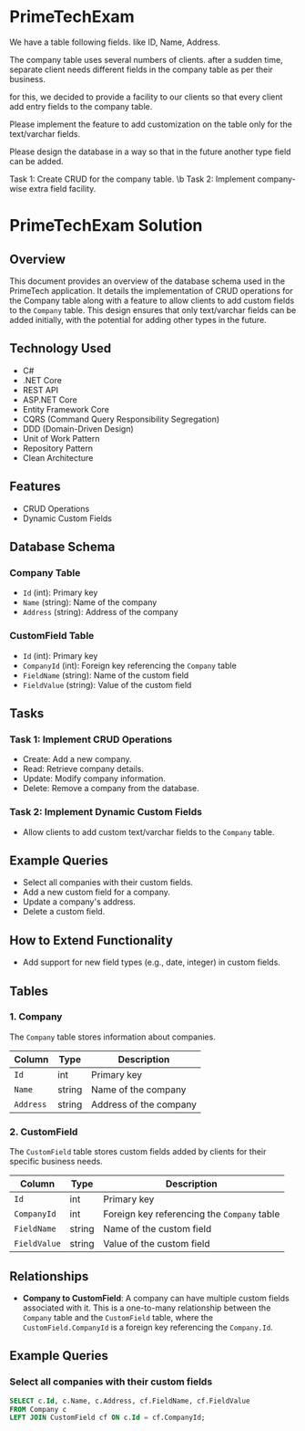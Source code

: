 # PrimeTechExam

We have a table following fields. like ID, Name, Address. 

The company table uses  several numbers of clients. after a sudden time, separate client needs different fields in the company table as per their business. 

for this, we decided to provide a facility to our clients so that every client add entry fields to the company table. 

Please implement the feature to add customization on the table only for the text/varchar fields.

Please design the database in a way so that in the future another type field can be added.

Task 1: Create CRUD for the company table. \b
Task 2: Implement company-wise extra field facility.

# PrimeTechExam Solution

## Overview

This document provides an overview of the database schema used in the PrimeTech application. It details the implementation of CRUD operations for the Company table along with a feature to allow clients to add custom fields to the `Company` table. This design ensures that only text/varchar fields can be added initially, with the potential for adding other types in the future.

## Technology Used

- C#
- .NET Core
- REST API
- ASP.NET Core
- Entity Framework Core
- CQRS (Command Query Responsibility Segregation)
- DDD (Domain-Driven Design)
- Unit of Work Pattern
- Repository Pattern
- Clean Architecture

## Features
- CRUD Operations
- Dynamic Custom Fields

## Database Schema
### Company Table
- `Id` (int): Primary key
- `Name` (string): Name of the company
- `Address` (string): Address of the company

### CustomField Table
- `Id` (int): Primary key
- `CompanyId` (int): Foreign key referencing the `Company` table
- `FieldName` (string): Name of the custom field
- `FieldValue` (string): Value of the custom field

## Tasks
### Task 1: Implement CRUD Operations
- Create: Add a new company.
- Read: Retrieve company details.
- Update: Modify company information.
- Delete: Remove a company from the database.

### Task 2: Implement Dynamic Custom Fields
- Allow clients to add custom text/varchar fields to the `Company` table.

## Example Queries
- Select all companies with their custom fields.
- Add a new custom field for a company.
- Update a company's address.
- Delete a custom field.

## How to Extend Functionality
- Add support for new field types (e.g., date, integer) in custom fields.

## Tables

### 1. Company

The `Company` table stores information about companies.

| Column     | Type   | Description               |
|------------|--------|---------------------------|
| `Id`       | int    | Primary key               |
| `Name`     | string | Name of the company       |
| `Address`  | string | Address of the company    |

### 2. CustomField

The `CustomField` table stores custom fields added by clients for their specific business needs.

| Column       | Type   | Description                                             |
|--------------|--------|---------------------------------------------------------|
| `Id`         | int    | Primary key                                             |
| `CompanyId`  | int    | Foreign key referencing the `Company` table             |
| `FieldName`  | string | Name of the custom field                                 |
| `FieldValue` | string | Value of the custom field                                |

## Relationships

- **Company to CustomField**: A company can have multiple custom fields associated with it. This is a one-to-many relationship between the `Company` table and the `CustomField` table, where the `CustomField.CompanyId` is a foreign key referencing the `Company.Id`.

## Example Queries

### Select all companies with their custom fields

```sql
SELECT c.Id, c.Name, c.Address, cf.FieldName, cf.FieldValue
FROM Company c
LEFT JOIN CustomField cf ON c.Id = cf.CompanyId;
